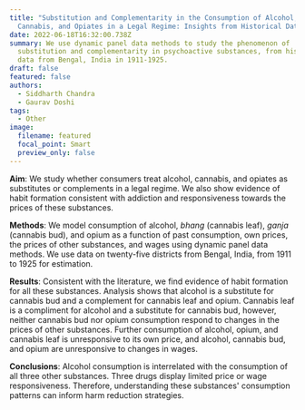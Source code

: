 ```yaml
---
title: "Substitution and Complementarity in the Consumption of Alcohol,
  Cannabis, and Opiates in a Legal Regime: Insights from Historical Data"
date: 2022-06-18T16:32:00.738Z
summary: We use dynamic panel data methods to study the phenomenon of
  substitution and complementarity in psychoactive substances, from historical
  data from Bengal, India in 1911-1925.
draft: false
featured: false
authors:
  - Siddharth Chandra
  - Gaurav Doshi
tags:
  - Other
image:
  filename: featured
  focal_point: Smart
  preview_only: false
---
```

**Aim**: We study whether consumers treat alcohol, cannabis, and opiates as substitutes or complements in a legal regime. We also show evidence of habit formation consistent with addiction and responsiveness towards the prices of these substances. 

**Methods**: We model consumption of alcohol, *bhang* (cannabis leaf), *ganja* (cannabis bud), and opium as a function of past consumption, own prices, the prices of other substances, and wages using dynamic panel data methods. We use data on twenty-five districts from Bengal, India, from 1911 to 1925 for estimation.

**Results**: Consistent with the literature, we find evidence of habit formation for all these substances. Analysis shows that alcohol is a substitute for cannabis bud and a complement for cannabis leaf and opium. Cannabis leaf is a compliment for alcohol and a substitute for cannabis bud, however, neither cannabis bud nor opium consumption respond to changes in the prices of other substances. Further consumption of alcohol, opium, and cannabis leaf is unresponsive to its own price, and alcohol, cannabis bud, and opium are unresponsive to changes in wages. 

**Conclusions**: Alcohol consumption is interrelated with the consumption of all three other substances. Three drugs display limited price or wage responsiveness. Therefore, understanding these substances' consumption patterns can inform harm reduction strategies.